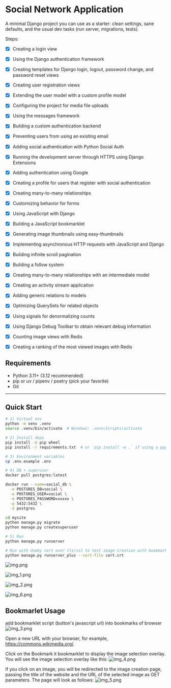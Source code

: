 # Social Network Application

A minimal Django project you can use as a starter: clean settings, sane defaults, and the usual dev tasks (run server, migrations, tests).

Steps:

* [x] Creating a login view
* [x] Using the Django authentication framework
* [x] Creating templates for Django login, logout, password change, and password reset views
* [x] Creating user registration views
* [x] Extending the user model with a custom profile model
* [x] Configuring the project for media file uploads


* [x] Using the messages framework
* [x] Building a custom authentication backend
* [x] Preventing users from using an existing email
* [x] Adding social authentication with Python Social Auth
* [x] Running the development server through HTTPS using Django Extensions
* [x] Adding authentication using Google
* [x] Creating a profile for users that register with social authentication


* [x] Creating many-to-many relationships
* [x] Customizing behavior for forms
* [x] Using JavaScript with Django
* [x] Building a JavaScript bookmarklet
* [x] Generating image thumbnails using easy-thumbnails
* [x] Implementing asynchronous HTTP requests with JavaScript and Django
* [x] Building infinite scroll pagination


* [x] Building a follow system
* [x] Creating many-to-many relationships with an intermediate model
* [x] Creating an activity stream application
* [x] Adding generic relations to models
* [x] Optimizing QuerySets for related objects
* [x] Using signals for denormalizing counts
* [x] Using Django Debug Toolbar to obtain relevant debug information
* [x] Counting image views with Redis
* [x] Creating a ranking of the most viewed images with Redis

## Requirements
- Python 3.11+ (3.12 recommended)
- pip or uv / pipenv / poetry (pick your favorite)
- Git

---

## Quick Start

```bash
# 1) Virtual env
python -m venv .venv
source .venv/bin/activate  # Windows: .venv\Scripts\activate

# 2) Install deps
pip install -U pip wheel
pip install -r requirements.txt  # or `pip install -e .` if using a pyproject

# 3) Environment variables
cp .env.example .env

# 4) DB + superuser
docker pull postgres:latest

docker run --name=social_db \
  -e POSTGRES_DB=social \
  -e POSTGRES_USER=social \
  -e POSTGRES_PASSWORD=xxxxx \
  -p 5432:5432 \
  -d postgres
  
cd mysite
python manage.py migrate
python manage.py createsuperuser

# 5) Run
python manage.py runserver

# Run with dummy cert over tls/ssl to test image creation with bookmark snippet
python manage.py runserver_plus --cert-file cert.crt
```

![img.png](img.png)

![img_1.png](img_1.png)

![img_2.png](img_2.png)

![img_6.png](img_6.png)

## Bookmarlet Usage 

add bookmarklet script (button's javascript url) into bookmarks of browser
![img_3.png](img_3.png)

Open a new URL with your browser, for example, https://commons.wikimedia.org/.

Click on the Bookmark it bookmarklet to display the image selection overlay. You will see the image selection overlay like this:
![img_4.png](img_4.png)

If you click on an image, you will be redirected to the image creation page, passing the title of the website and the URL of the selected image as GET parameters. The page will look as follows:
![img_5.png](img_5.png)